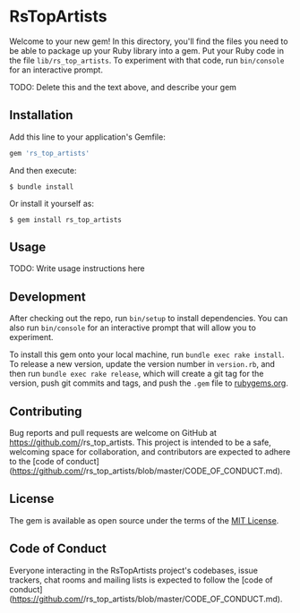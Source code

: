 # RsTopArtists

Welcome to your new gem! In this directory, you'll find the files you need to be able to package up your Ruby library into a gem. Put your Ruby code in the file `lib/rs_top_artists`. To experiment with that code, run `bin/console` for an interactive prompt.

TODO: Delete this and the text above, and describe your gem

## Installation

Add this line to your application's Gemfile:

```ruby
gem 'rs_top_artists'
```

And then execute:

    $ bundle install

Or install it yourself as:

    $ gem install rs_top_artists

## Usage

TODO: Write usage instructions here

## Development

After checking out the repo, run `bin/setup` to install dependencies. You can also run `bin/console` for an interactive prompt that will allow you to experiment.

To install this gem onto your local machine, run `bundle exec rake install`. To release a new version, update the version number in `version.rb`, and then run `bundle exec rake release`, which will create a git tag for the version, push git commits and tags, and push the `.gem` file to [rubygems.org](https://rubygems.org).

## Contributing

Bug reports and pull requests are welcome on GitHub at https://github.com/<github username>/rs_top_artists. This project is intended to be a safe, welcoming space for collaboration, and contributors are expected to adhere to the [code of conduct](https://github.com/<github username>/rs_top_artists/blob/master/CODE_OF_CONDUCT.md).


## License

The gem is available as open source under the terms of the [MIT License](https://opensource.org/licenses/MIT).

## Code of Conduct

Everyone interacting in the RsTopArtists project's codebases, issue trackers, chat rooms and mailing lists is expected to follow the [code of conduct](https://github.com/<github username>/rs_top_artists/blob/master/CODE_OF_CONDUCT.md).
